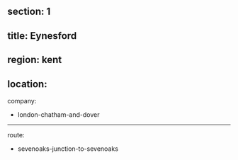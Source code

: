 section: 1
----
title: Eynesford
----
region: kent
----
location: 
----
company:
- london-chatham-and-dover
----
route:
- sevenoaks-junction-to-sevenoaks
